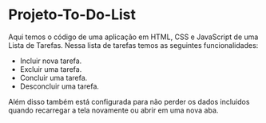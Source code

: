# Projeto-To-Do-List
Aqui temos o código de uma aplicação em HTML, CSS e JavaScript de uma Lista de Tarefas.
Nessa lista de tarefas temos as seguintes funcionalidades:
- Incluir nova tarefa.
- Excluir uma tarefa.
- Concluir uma tarefa.
- Desconcluir uma tarefa.
  
Além disso também está configurada para não perder os dados incluidos quando recarregar a tela novamente ou abrir em uma nova aba.
